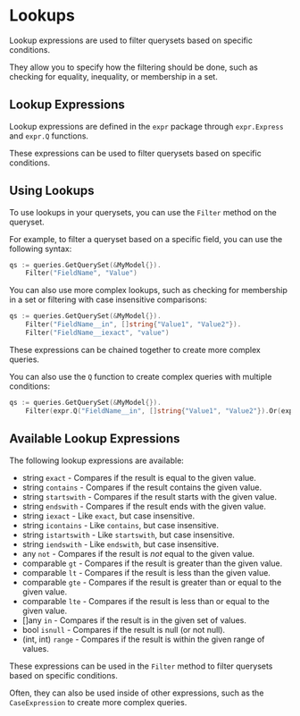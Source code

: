# Lookups

Lookup expressions are used to filter querysets based on specific conditions.

They allow you to specify how the filtering should be done, such as checking for equality, inequality, or membership in a set.

## Lookup Expressions

Lookup expressions are defined in the `expr` package through `expr.Express` and `expr.Q` functions.

These expressions can be used to filter querysets based on specific conditions.

## Using Lookups

To use lookups in your querysets, you can use the `Filter` method on the queryset.

For example, to filter a queryset based on a specific field, you can use the following syntax:

```go
qs := queries.GetQuerySet(&MyModel{}).
    Filter("FieldName", "Value")
```

You can also use more complex lookups, such as checking for membership in a set or filtering with case insensitive comparisons:

```go
qs := queries.GetQuerySet(&MyModel{}).
    Filter("FieldName__in", []string{"Value1", "Value2"}).
    Filter("FieldName__iexact", "value")
```

These expressions can be chained together to create more complex queries.

You can also use the `Q` function to create complex queries with multiple conditions:

```go
qs := queries.GetQuerySet(&MyModel{}).
    Filter(expr.Q("FieldName__in", []string{"Value1", "Value2"}).Or(expr.Q("FieldName__iexact", "value")))
```

## Available Lookup Expressions

The following lookup expressions are available:

- string `exact` - Compares if the result is equal to the given value.
- string `contains` - Compares if the result contains the given value.
- string `startswith` - Compares if the result starts with the given value.
- string `endswith` - Compares if the result ends with the given value.
- string `iexact` - Like `exact`, but case insensitive.
- string `icontains` - Like `contains`, but case insensitive.
- string `istartswith` - Like `startswith`, but case insensitive.
- string `iendswith` - Like `endswith`, but case insensitive.
- any `not` - Compares if the result is *not* equal to the given value.
- comparable `gt` - Compares if the result is greater than the given value.
- comparable `lt` - Compares if the result is less than the given value.
- comparable `gte` - Compares if the result is greater than or equal to the given value.
- comparable `lte` - Compares if the result is less than or equal to the given value.
- []any `in` - Compares if the result is in the given set of values.
- bool `isnull` - Compares if the result is null (or not null).
- (int, int) `range` - Compares if the result is within the given range of values.

These expressions can be used in the `Filter` method to filter querysets based on specific conditions.

Often, they can also be used inside of other expressions, such as the `CaseExpression` to create more complex queries.
